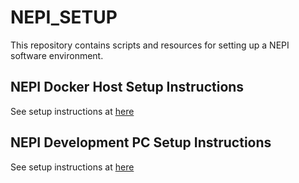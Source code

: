 # NEPI_SETUP
This repository contains scripts and resources for setting up a NEPI software environment.

## NEPI Docker Host Setup Instructions

See setup instructions at [here](NEPI_DOCKER_HOST_SETUP.md)

## NEPI Development PC Setup Instructions

See setup instructions at [here](NEPI_DEV_PC_SETUP.md)